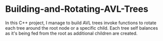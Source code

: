 Building-and-Rotating-AVL-Trees
===============================
In this C++ project, I manage to build AVL trees invoke functions to rotate each tree around the root node or a specific child. 
Each tree self balances as it's being fed from the root as additional children are created. 
